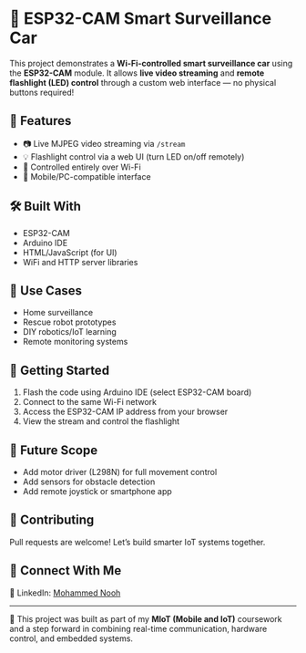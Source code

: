 # 🚗 ESP32-CAM Smart Surveillance Car

This project demonstrates a **Wi-Fi-controlled smart surveillance car** using the **ESP32-CAM** module. It allows **live video streaming** and **remote flashlight (LED) control** through a custom web interface — no physical buttons required!

## 🔧 Features
- 📷 Live MJPEG video streaming via `/stream`
- 💡 Flashlight control via a web UI (turn LED on/off remotely)
- 📡 Controlled entirely over Wi-Fi
- 📱 Mobile/PC-compatible interface

## 🛠️ Built With
- ESP32-CAM
- Arduino IDE
- HTML/JavaScript (for UI)
- WiFi and HTTP server libraries

## 📌 Use Cases
- Home surveillance
- Rescue robot prototypes
- DIY robotics/IoT learning
- Remote monitoring systems

## 🚀 Getting Started
1. Flash the code using Arduino IDE (select ESP32-CAM board)
2. Connect to the same Wi-Fi network
3. Access the ESP32-CAM IP address from your browser
4. View the stream and control the flashlight

## 🧠 Future Scope
- Add motor driver (L298N) for full movement control
- Add sensors for obstacle detection
- Add remote joystick or smartphone app

## 🤝 Contributing
Pull requests are welcome! Let’s build smarter IoT systems together.

## 🔗 Connect With Me
🔗 LinkedIn: [Mohammed Nooh](www.linkedin.com/in/mohammed-nooh-35907825b)


---

📁 This project was built as part of my **MIoT (Mobile and IoT)** coursework and a step forward in combining real-time communication, hardware control, and embedded systems.
